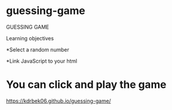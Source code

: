 # guessing-game
GUESSING GAME


Learning objectives

*Select a random number

*Link JavaScript to your html


# You can click and play the game
https://kdrbek06.github.io/guessing-game/
